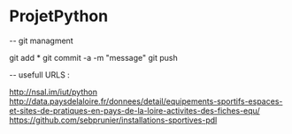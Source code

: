 # ProjetPython

-- git managment

git add *
git commit -a -m "message"
git push

-- usefull URLS : 

http://nsal.im/iut/python
http://data.paysdelaloire.fr/donnees/detail/equipements-sportifs-espaces-et-sites-de-pratiques-en-pays-de-la-loire-activites-des-fiches-equ/
https://github.com/sebprunier/installations-sportives-pdl